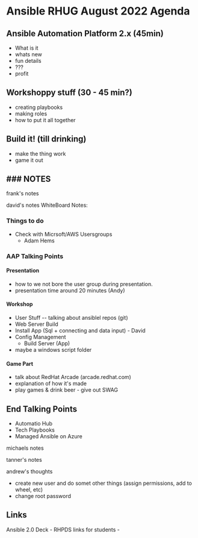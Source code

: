 # Ansible RHUG August 2022 Agenda

## Ansible Automation Platform 2.x (45min)
- What is it
- whats new
- fun details
- ???
- profit

## Workshoppy stuff (30 - 45 min?)
- creating playbooks
- making roles
- how to put it all together

## Build it! (till drinking)
- make the thing work
- game it out


## ### NOTES ###
frank's notes

david's notes
WhiteBoard Notes:
### Things to do
 - Check with Micrsoft/AWS Usersgroups
     - Adam Hems

### AAP Talking Points
#### Presentation
 - how to we not bore the user group during presentation.
 - presentation time around 20 minutes (Andy)

#### Workshop
 - User Stuff -- talking about ansiblel repos (git)
 - Web Server Build
 - Install App (Sql + connecting and data input)  - David
 - Config Management 
    - Build Server (App)
 - maybe a windows script folder
#### Game Part
 - talk about RedHat Arcade (arcade.redhat.com)
 - explanation of how it's made
 - play games & drink beer - give out SWAG

## End Talking Points
  - Automatio Hub
  - Tech Playbooks
  - Managed Ansible on Azure

michaels notes

tanner's notes

andrew's thoughts
- create new user and do somet other things (assign permissions, add to wheel, etc)
- change root password

## Links

Ansible 2.0 Deck - 
RHPDS links for students - 


